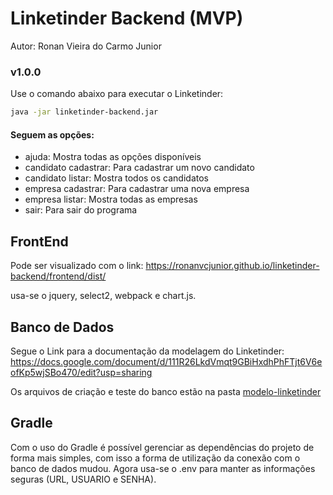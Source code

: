 # Linketinder Backend (MVP)

Autor: Ronan Vieira do Carmo Junior

### v1.0.0

Use o comando abaixo para executar o Linketinder:

```bash
java -jar linketinder-backend.jar
```

#### Seguem as opções:

- ajuda: Mostra todas as opções disponíveis
- candidato cadastrar: Para cadastrar um novo candidato
- candidato listar: Mostra todos os candidatos
- empresa cadastrar: Para cadastrar uma nova empresa
- empresa listar: Mostra todas as empresas
- sair: Para sair do programa

## FrontEnd

Pode ser visualizado com o link: https://ronanvcjunior.github.io/linketinder-backend/frontend/dist/

usa-se o jquery, select2, webpack e chart.js.

## Banco de Dados

Segue o Link para a documentação da modelagem do Linketinder: 
https://docs.google.com/document/d/111R26LkdVmqt9GBiHxdhPhFTjt6V6eofKp5wjSBo470/edit?usp=sharing

Os arquivos de criação e teste do banco estão na pasta [modelo-linketinder](./modelo-linketinder/)

## Gradle

Com o uso do Gradle é possível gerenciar as dependências do projeto de forma mais simples, com isso a forma de utilização da conexão com o banco de dados mudou. Agora usa-se o .env para manter as informações seguras (URL, USUARIO e SENHA).